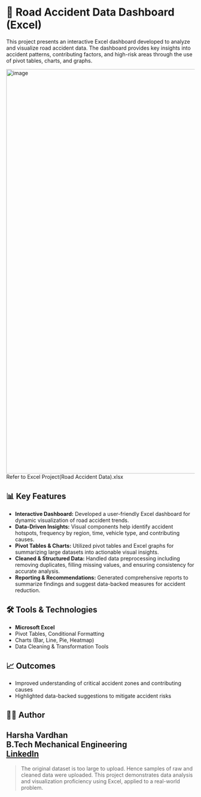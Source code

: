 # 🚧 Road Accident Data Dashboard (Excel)

This project presents an interactive Excel dashboard developed to analyze and visualize road accident data. The dashboard provides key insights into accident patterns, contributing factors, and high-risk areas through the use of pivot tables, charts, and graphs.


<img width="1920" height="1080" alt="image" src="https://github.com/user-attachments/assets/21607ff1-319d-4586-929b-95fa55cf2a25" />
Refer to Excel Project(Road Accident Data).xlsx

## 📊 Key Features

- **Interactive Dashboard:** Developed a user-friendly Excel dashboard for dynamic visualization of road accident trends.
- **Data-Driven Insights:** Visual components help identify accident hotspots, frequency by region, time, vehicle type, and contributing causes.
- **Pivot Tables & Charts:** Utilized pivot tables and Excel graphs for summarizing large datasets into actionable visual insights.
- **Cleaned & Structured Data:** Handled data preprocessing including removing duplicates, filling missing values, and ensuring consistency for accurate analysis.
- **Reporting & Recommendations:** Generated comprehensive reports to summarize findings and suggest data-backed measures for accident reduction.

## 🛠 Tools & Technologies

- **Microsoft Excel**  
- Pivot Tables, Conditional Formatting  
- Charts (Bar, Line, Pie, Heatmap)  
- Data Cleaning & Transformation Tools

## 📈 Outcomes

- Improved understanding of critical accident zones and contributing causes
- Highlighted data-backed suggestions to mitigate accident risks

## 👨‍💻 Author

**Harsha Vardhan**  
B.Tech Mechanical Engineering  
[LinkedIn](https://www.linkedin.com/in/harsha-vardhan-sattisetti-0a4727253/)
---

> The original dataset is too large to upload. Hence samples of raw and cleaned data were uploaded.
> This project demonstrates data analysis and visualization proficiency using Excel, applied to a real-world problem.
